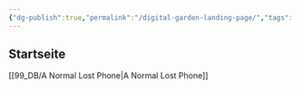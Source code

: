 ```yaml
---
{"dg-publish":true,"permalink":"/digital-garden-landing-page/","tags":["gardenEntry"]}
---
```


## Startseite

[[99_DB/A Normal Lost Phone\|A Normal Lost Phone]]